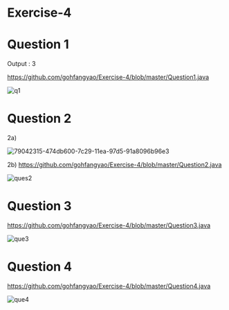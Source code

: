 # Exercise-4

# Question 1
Output : 3

https://github.com/gohfangyao/Exercise-4/blob/master/Question1.java

![q1](https://user-images.githubusercontent.com/55262977/79088695-ed0e3b80-7d75-11ea-9ed7-961a6ce74098.JPG)

# Question 2
2a)

![79042315-474db600-7c29-11ea-97d5-91a8096b96e3](https://user-images.githubusercontent.com/55262977/79073149-7c383680-7d17-11ea-8d01-144cfb927c3a.jpg)

2b)
https://github.com/gohfangyao/Exercise-4/blob/master/Question2.java

![ques2](https://user-images.githubusercontent.com/55262977/79073850-688ecf00-7d1b-11ea-830a-10557bcbc904.JPG)


# Question 3
https://github.com/gohfangyao/Exercise-4/blob/master/Question3.java

![que3](https://user-images.githubusercontent.com/55262977/79073854-6d538300-7d1b-11ea-9929-243b37737310.JPG)

# Question 4
https://github.com/gohfangyao/Exercise-4/blob/master/Question4.java

![que4](https://user-images.githubusercontent.com/55262977/79088586-a587af80-7d75-11ea-904b-b6761907d6d2.JPG)

